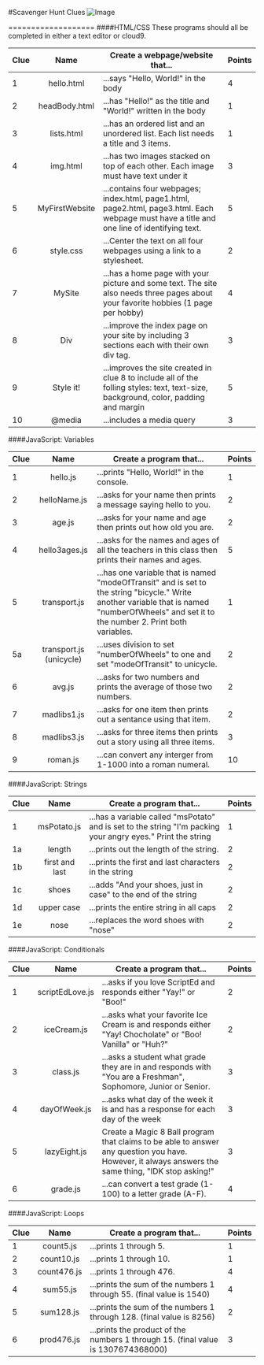 #Scavenger Hunt Clues
![Image](http://i.imgur.com/7PecKI9.png)


===================
####HTML/CSS
These programs should all be completed in either a text editor or cloud9.

| Clue  | Name | Create a webpage/website that... | Points | 
|-------|:-------:|------|--------------|
| 1| hello.html|  ...says "Hello, World!" in the body | 4 |
| 2| headBody.html |...has "Hello!" as the title and "World!" written in the body |1 |
| 3| lists.html | ...has an ordered list and an unordered list. Each list needs a title and 3 items. | 1 | 
| 4 | img.html | ...has two images stacked on top of each other. Each image must have text under it | 3 | 
| 5 | MyFirstWebsite  | ...contains four webpages; index.html, page1.html, page2.html, page3.html. Each webpage must have a title and one line of identifying text. | 5 | 
| 6 | style.css  | ...Center the text on all four webpages using a link to a stylesheet. | 2 | 
| 7 | MySite  | ...has a home page with your picture and some text. The site also needs three pages about your favorite hobbies (1 page per hobby) | 4 | 
| 8 | Div | ...improve the index page on your site by including 3 sections each with their own div tag. | 3 |
| 9 | Style it!  | ...improves the site created in clue 8 to include all of the folling styles: text, text-size, background, color, padding and margin    | 5 | 
| 10 | @media  | ...includes a media query| 3 |
  
  
####JavaScript: Variables

| Clue  | Name | Create a program that... | Points | 
|-------|:-------:|------|--------------|
| 1| hello.js|  ...prints "Hello, World!" in the console. | 1 |
| 2| helloName.js |...asks for your name then prints a message saying hello to you. |2 |
| 3 | age.js | ...asks for your name and age then prints out how old you are. | 2 | 
| 4| hello3ages.js | ...asks for the names and ages of all the teachers in this class then prints their names and ages. | 5 | 
| 5 | transport.js | ...has one variable that is named "modeOfTransit" and is set to the string "bicycle." Write another variable that is named "numberOfWheels" and set it to the number 2. Print both variables. | 1 | 
| 5a | transport.js (unicycle)  | ...uses division to set "numberOfWheels" to one and set "modeOfTransit" to unicycle.| 2 | 
| 6 | avg.js | ...asks for two numbers and prints the average of those two numbers. | 2 |
| 7 | madlibs1.js  | ...asks for one item then prints out a sentance using that item.    | 2 | 
| 8 | madlibs3.js  | ...asks for three items then prints out a story using all three items.| 3 |
| 9 | roman.js  | ...can convert any interger from 1-1000 into a roman numeral.| 10 |  

####JavaScript: Strings

| Clue  | Name | Create a program that... | Points | 
|-------|:-------:|------|--------------|
| 1| msPotato.js|  ...has a variable called "msPotato" and is set to the string "I'm packing your angry eyes." Print the string  | 1 |
| 1a| length |...prints out the length of the string. |2 |
| 1b | first and last | ...prints the first and last characters in the string | 2 | 
| 1c| shoes | ...adds "And your shoes, just in case" to the end of the string | 2 | 
| 1d | upper case | ...prints the entire string in all caps| 2 | 
| 1e | nose  | ...replaces the word shoes with "nose"| 2 | 

####JavaScript: Conditionals

| Clue  | Name | Create a program that... | Points | 
|-------|:-------:|------|--------------|
| 1 | scriptEdLove.js | ...asks if you love ScriptEd and responds either "Yay!" or "Boo!" | 2 | 
| 2 | iceCream.js | ...asks what your favorite Ice Cream is and responds either "Yay! Chocholate" or "Boo! Vanilla" or "Huh?" | 2 | 
| 3 | class.js | ...asks a student what grade they are in and responds with "You are a Freshman", Sophomore, Junior or Senior. | 3 |
| 4 | dayOfWeek.js | ...asks what day of the week it is and has a response for each day of the week | 3 |
| 5 | lazyEight.js | Create a Magic 8 Ball program that claims to be able to answer any question you have. However, it always answers the same thing, "IDK stop asking!" | 3 |
| 6 | grade.js | ...can convert a test grade (1-100) to a letter grade (A-F). | 4|

####JavaScript: Loops

| Clue  | Name | Create a program that... | Points | 
|-------|:-------:|------|--------------|
| 1 | count5.js | ...prints 1 through 5. | 1 | 
| 2 | count10.js | ...prints 1 through 10. | 1 | 
| 3 | count476.js | ...prints 1 through 476. | 4 | 
| 4 | sum55.js | ...prints the sum of the numbers 1 through 55. (final value is 1540) | 4 | 
| 5 | sum128.js | ...prints the sum of the numbers 1 through 128. (final value is 8256) | 2 | 
| 6 | prod476.js | ...prints the product of the numbers 1 through 15. (final value is 1307674368000)  | 3 |